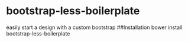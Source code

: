 # bootstrap-less-boilerplate
easily start a design with a custom bootstrap
##Installation
bower install bootstrap-less-boilerplate
